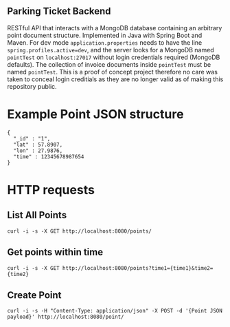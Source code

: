 ## Parking Ticket Backend

RESTful API that interacts with a MongoDB database containing an arbitrary point document structure. Implemented in Java with Spring Boot and Maven.  For dev mode `application.properties` needs to have the line `spring.profiles.active=dev`, and the server looks for a MongoDB named `pointTest` on `localhost:27017` without login credentials required (MongoDB defaults).  The collection of invoice documents inside `pointTest` must be named `pointTest`.  This is a proof of concept project therefore no care was taken to conceal login creditials as they are no longer valid as of making this repository public.

# Example Point JSON structure
```
{
  "_id" : "1",
  "lat" : 57.8907,
  "lon" : 27.9876,
  "time" : 12345678987654
}
```
  
 # HTTP requests
 
 ## List All Points
`curl -i -s -X GET http://localhost:8080/points/`
 ## Get points within time
 `curl -i -s -X GET http://localhost:8080/points?time1={time1}&time2={time2}`
 ## Create Point
 `curl -i -s -H "Content-Type: application/json" -X POST -d '{Point JSON payload}' http://localhost:8080/point/`

